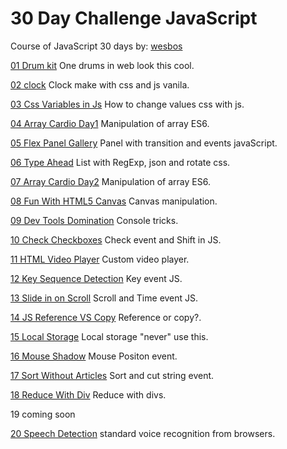 # 30 Day Challenge JavaScript
Course of JavaScript 30 days by: [wesbos](https://javascript30.com/)

[01 Drum kit](https://bonbj.github.io/30DayChallengeJavaScript.github.io/01-DrumKit/) One drums in web look this cool.

[02 clock](https://bonbj.github.io/30DayChallengeJavaScript.github.io/02-Clock/) Clock make with css and js vanila.

[03 Css Variables in Js](https://bonbj.github.io/30DayChallengeJavaScript.github.io/03-CssVariablesAndJs/) How to change values css with js.

[04 Array Cardio Day1](https://bonbj.github.io/30DayChallengeJavaScript.github.io/04-ArrayCardioDay1/) Manipulation of array ES6.

[05 Flex Panel Gallery](https://bonbj.github.io/30DayChallengeJavaScript.github.io/05-FlexPanelGallery/) Panel with transition and events javaScript.

[06 Type Ahead](https://bonbj.github.io/30DayChallengeJavaScript.github.io/06-TypeAhead/) List with RegExp, json and rotate css.

[07 Array Cardio Day2](https://bonbj.github.io/30DayChallengeJavaScript.github.io/07-ArrayCardioDay2/) Manipulation of array ES6.

[08 Fun With HTML5 Canvas](https://bonbj.github.io/30DayChallengeJavaScript.github.io/08-FunWithHTML5Canvas/) Canvas manipulation.

[09 Dev Tools Domination](https://bonbj.github.io/30DayChallengeJavaScript.github.io/09-DevToolsDomination/) Console tricks.

[10 Check Checkboxes](https://bonbj.github.io/30DayChallengeJavaScript.github.io/10-CheckCheckboxes/) Check event and Shift in JS.

[11 HTML Video Player](https://bonbj.github.io/30DayChallengeJavaScript.github.io/11-HTMLVideoPlayer/) Custom video player.

[12 Key Sequence Detection](https://bonbj.github.io/30DayChallengeJavaScript.github.io/12-KeySequenceDetection/) Key event JS.

[13 Slide in on Scroll](https://bonbj.github.io/30DayChallengeJavaScript.github.io/13-SlideInOnScroll/) Scroll and Time event JS.

[14 JS Reference VS Copy](https://bonbj.github.io/30DayChallengeJavaScript.github.io/14-JSReferenceVsCopy/) Reference or copy?.

[15 Local Storage](https://bonbj.github.io/30DayChallengeJavaScript.github.io/15-LocalStorage/) Local storage "never" use this.

[16 Mouse Shadow](https://bonbj.github.io/30DayChallengeJavaScript.github.io/16-MouseShadow/) Mouse Positon event.

[17 Sort Without Articles](https://bonbj.github.io/30DayChallengeJavaScript.github.io/17-SortWithoutArticles/) 
Sort and cut string event.

[18 Reduce With Div](https://bonbj.github.io/30DayChallengeJavaScript.github.io/18-ReduceWithDiv/) Reduce with divs.

19 coming soon

[20 Speech Detection](https://bonbj.github.io/30DayChallengeJavaScript.github.io/20-SpeechDetection/) standard voice recognition from browsers.